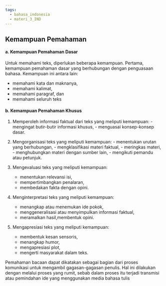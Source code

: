 ```yaml
---
tags:
  - bahasa_indonesia
  - materi_3_IND
---
```

## Kemampuan Pemahaman

#### a. Kemampuan Pemahaman Dasar

Untuk memahami teks, diperlukan beberapa kemampuan. Pertama, kemampuan pemahaman dasar yang berhubungan dengan penguasaan bahasa. Kemampuan ini antara lain: 

- memahami kata dan maknanya, 
- memahami kalimat, 
- memahami paragraf, dan 
- memahami seluruh teks

#### b. Kemampuan Pemahaman Khusus

1. Memperoleh informasi faktual dari teks yang meliputi kemampuan:
	   - mengingat butir-butir informasi khusus,
	   - menguasai konsep-konsep dasar. 

2. Mengorganisasi teks yang meliputi kemampuan:
	   - menentukan urutan yang berhubungan,
	   - mengklasifikasi materi faktual,
	   - meringkas materi,
	   - menghubungkan materi dengan sumber lain,
	   - mengikuti pemandu atau petunjuk. 

3. Mengevaluasi teks yang meliputi kemampuan:
	- menentukan relevansi isi,
	- mempertimbangkan penalaran,
	- membedakan fakta dengan opini. 

4. Menginterpretasi teks yang meliputi kemampuan:
	- menangkap atau menemukan ide pokok,
	- menggeneralisasi atau menyimpulkan informasi faktual,
	- meramalkan hasil,membentuk opini. 

5. Mengapresiasi teks yang meliputi kemampuan:
	- membentuk kesan sensoris,
	- menangkap humor,
	- mengapresiasi plot,
	- mengerti masyarakat dalam teks. 


Pemahaman bacaan dapat dikatakan sebagai bagian dari proses komunikasi untuk mengambil gagasan-gagasan penulis. Hal ini dilakukan dengan melalui proses yang rumit, sebab dalam proses itu terjadi transmisi atau pemindahan ide yang menggunakan media bahasa tulis




